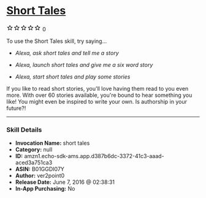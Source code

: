 # [Short Tales](http://alexa.amazon.com/#skills/amzn1.echo-sdk-ams.app.d387b6dc-3372-41c3-aaad-aced3a751ca3)
![0 stars](../../images/ic_star_border_black_18dp_1x.png)![0 stars](../../images/ic_star_border_black_18dp_1x.png)![0 stars](../../images/ic_star_border_black_18dp_1x.png)![0 stars](../../images/ic_star_border_black_18dp_1x.png)![0 stars](../../images/ic_star_border_black_18dp_1x.png) 0

To use the Short Tales skill, try saying...

* *Alexa, ask short tales and tell me a story*

* *Alexa, launch short tales and give me a six word story*

* *Alexa, start short tales and play some stories*

If you like to read short stories, you'll love having them read to you even more. With over 60 stories available, you're bound to hear something you like! You might even be inspired to write your own. Is authorship in your future?!

***

### Skill Details

* **Invocation Name:** short tales
* **Category:** null
* **ID:** amzn1.echo-sdk-ams.app.d387b6dc-3372-41c3-aaad-aced3a751ca3
* **ASIN:** B01GGDI07Y
* **Author:** ver2point0
* **Release Date:** June 7, 2016 @ 02:38:31
* **In-App Purchasing:** No
